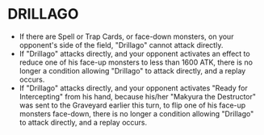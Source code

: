 # DRILLAGO

*   If there are Spell or Trap Cards, or face-down monsters, on your opponent's side of the field, "Drillago" cannot attack directly.
*   If "Drillago" attacks directly, and your opponent activates an effect to reduce one of his face-up monsters to less than 1600 ATK, there is no longer a condition allowing "Drillago" to attack directly, and a replay occurs.
*   If "Drillago" attacks directly, and your opponent activates "Ready for Intercepting" from his hand, because his/her "Makyura the Destructor" was sent to the Graveyard earlier this turn, to flip one of his face-up monsters face-down, there is no longer a condition allowing "Drillago" to attack directly, and a replay occurs.

